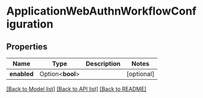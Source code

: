 # ApplicationWebAuthnWorkflowConfiguration

## Properties

Name | Type | Description | Notes
------------ | ------------- | ------------- | -------------
**enabled** | Option<**bool**> |  | [optional]

[[Back to Model list]](../README.md#documentation-for-models) [[Back to API list]](../README.md#documentation-for-api-endpoints) [[Back to README]](../README.md)


